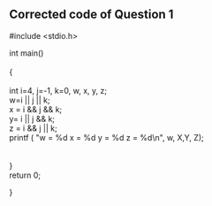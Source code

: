 ##  Corrected code of Question 1 <br/>

#include <stdio.h> <br/>

int main() <br/>
<br/>
{ <br/>
<br/>
    int i=4, j=-1, k=0, w, x, y, z; <br/>
    w=i || j || k; <br/>
    x = i && j && k; <br/>
    y= i || j && k; <br/>
    z = i && j || k; <br/>
printf ( "w = %d x = %d y = %d z = %d\n", w, X,Y, Z);<br/>
<br/>
<br/>
} <br/>
return 0; <br/>

}<br/>